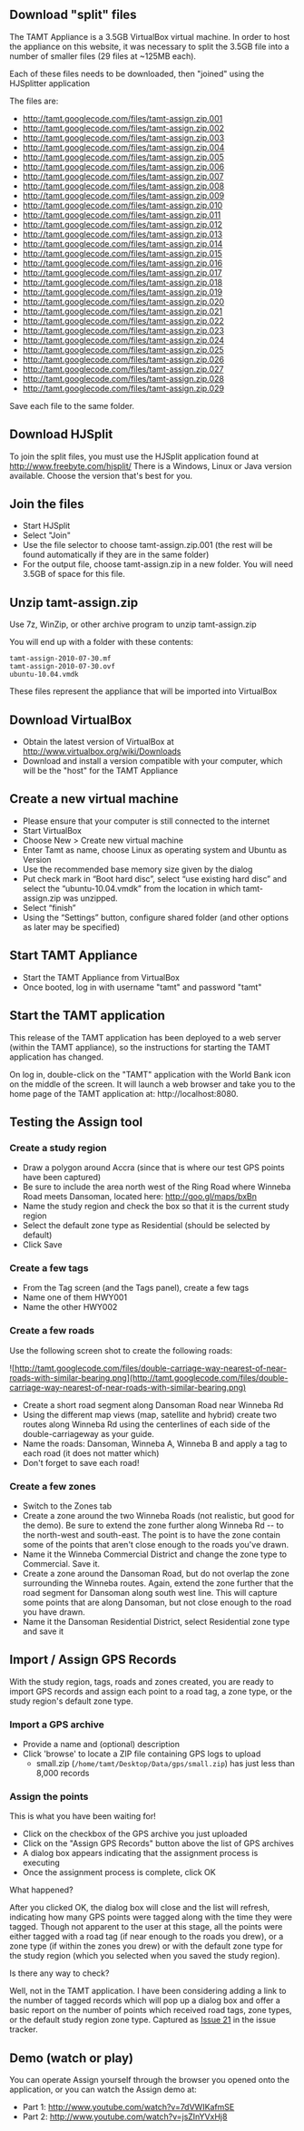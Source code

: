 ## Download "split" files ##

The TAMT Appliance is a 3.5GB VirtualBox virtual machine. In order to host the appliance on this website, it was necessary to split the 3.5GB file into a number of smaller files (29 files at ~125MB each).

Each of these files needs to be downloaded, then "joined" using the HJSplitter application

The files are:

  * http://tamt.googlecode.com/files/tamt-assign.zip.001
  * http://tamt.googlecode.com/files/tamt-assign.zip.002
  * http://tamt.googlecode.com/files/tamt-assign.zip.003
  * http://tamt.googlecode.com/files/tamt-assign.zip.004
  * http://tamt.googlecode.com/files/tamt-assign.zip.005
  * http://tamt.googlecode.com/files/tamt-assign.zip.006
  * http://tamt.googlecode.com/files/tamt-assign.zip.007
  * http://tamt.googlecode.com/files/tamt-assign.zip.008
  * http://tamt.googlecode.com/files/tamt-assign.zip.009
  * http://tamt.googlecode.com/files/tamt-assign.zip.010
  * http://tamt.googlecode.com/files/tamt-assign.zip.011
  * http://tamt.googlecode.com/files/tamt-assign.zip.012
  * http://tamt.googlecode.com/files/tamt-assign.zip.013
  * http://tamt.googlecode.com/files/tamt-assign.zip.014
  * http://tamt.googlecode.com/files/tamt-assign.zip.015
  * http://tamt.googlecode.com/files/tamt-assign.zip.016
  * http://tamt.googlecode.com/files/tamt-assign.zip.017
  * http://tamt.googlecode.com/files/tamt-assign.zip.018
  * http://tamt.googlecode.com/files/tamt-assign.zip.019
  * http://tamt.googlecode.com/files/tamt-assign.zip.020
  * http://tamt.googlecode.com/files/tamt-assign.zip.021
  * http://tamt.googlecode.com/files/tamt-assign.zip.022
  * http://tamt.googlecode.com/files/tamt-assign.zip.023
  * http://tamt.googlecode.com/files/tamt-assign.zip.024
  * http://tamt.googlecode.com/files/tamt-assign.zip.025
  * http://tamt.googlecode.com/files/tamt-assign.zip.026
  * http://tamt.googlecode.com/files/tamt-assign.zip.027
  * http://tamt.googlecode.com/files/tamt-assign.zip.028
  * http://tamt.googlecode.com/files/tamt-assign.zip.029

Save each file to the same folder.

## Download HJSplit ##

To join the split files, you must use the HJSplit application found at http://www.freebyte.com/hjsplit/
There is a Windows, Linux or Java version available. Choose the version that's best for you.

## Join the files ##

  * Start HJSplit
  * Select "Join"
  * Use the file selector to choose tamt-assign.zip.001 (the rest will be found automatically if they are in the same folder)
  * For the output file, choose tamt-assign.zip in a new folder. You will need 3.5GB of space for this file.

## Unzip tamt-assign.zip ##

Use 7z, WinZip, or other archive program to unzip tamt-assign.zip

You will end up with a folder with these contents:

```
tamt-assign-2010-07-30.mf
tamt-assign-2010-07-30.ovf
ubuntu-10.04.vmdk
```

These files represent the appliance that will be imported into VirtualBox

## Download VirtualBox ##

  * Obtain the latest version of VirtualBox at http://www.virtualbox.org/wiki/Downloads
  * Download and install a version compatible with your computer, which will be the "host" for the TAMT Appliance

## Create a new virtual machine ##

  * Please ensure that your computer is still connected to the internet
  * Start VirtualBox
  * Choose New > Create new virtual machine
  * Enter Tamt as name, choose Linux as operating system and Ubuntu as Version
  * Use the recommended base memory size given by the dialog
  * Put check mark in “Boot hard disc”, select “use existing hard disc” and select the “ubuntu-10.04.vmdk” from the location in which tamt-assign.zip was unzipped.
  * Select “finish”
  * Using the “Settings” button, configure shared folder (and other options as later may be specified)

## Start TAMT Appliance ##

  * Start the TAMT Appliance from VirtualBox
  * Once booted, log in with username "tamt" and password "tamt"

## Start the TAMT application ##

This release of the TAMT application has been deployed to a web server (within the TAMT appliance), so the instructions for starting the TAMT application has changed.

On log in, double-click on the "TAMT" application with the World Bank icon on the middle of the screen. It will launch a web browser and take you to the home page of the TAMT application at: http://localhost:8080.

## Testing the Assign tool ##

### Create a study region ###

  * Draw a polygon around Accra (since that is where our test GPS points have been captured)
  * Be sure to include the area north west of the Ring Road where Winneba Road meets Dansoman, located here: http://goo.gl/maps/bxBn
  * Name the study region and check the box so that it is the current study region
  * Select the default zone type as Residential (should be selected by default)
  * Click Save

### Create a few tags ###

  * From the Tag screen (and the Tags panel), create a few tags
  * Name one of them HWY001
  * Name the other HWY002

### Create a few roads ###

Use the following screen shot to create the following roads:

![http://tamt.googlecode.com/files/double-carriage-way-nearest-of-near-roads-with-similar-bearing.png](http://tamt.googlecode.com/files/double-carriage-way-nearest-of-near-roads-with-similar-bearing.png)

  * Create a short road segment along Dansoman Road near Winneba Rd
  * Using the different map views (map, satellite and hybrid) create two routes along Winneba Rd using the centerlines of each side of the double-carriageway as your guide.
  * Name the roads: Dansoman, Winneba A, Winneba B and apply a tag to each road (it does not matter which)
  * Don't forget to save each road!

### Create a few zones ###

  * Switch to the Zones tab
  * Create a zone around the two Winneba Roads (not realistic, but good for the demo). Be sure to extend the zone further along Winneba Rd -- to the north-west and south-east. The point is to have the zone contain some of the points that aren't close enough to the roads you've drawn.
  * Name it the Winneba Commercial District and change the zone type to Commercial. Save it.
  * Create a zone around the Dansoman Road, but do not overlap the zone surrounding the Winneba routes. Again, extend the zone further that the road segment for Dansoman along south west line. This will capture some points that are along Dansoman, but not close enough to the road you have drawn.
  * Name it the Dansoman Residential District, select Residential zone type and save it

## Import / Assign GPS Records ##

With the study region, tags, roads and zones created, you are ready to import GPS records and assign each point to a road tag, a zone type, or the study region's default zone type.

### Import a GPS archive ###

  * Provide a name and (optional) description
  * Click 'browse' to locate a ZIP file containing GPS logs to upload
    * small.zip (`/home/tamt/Desktop/Data/gps/small.zip`) has just less than 8,000 records

### Assign the points ###

This is what you have been waiting for!

  * Click on the checkbox of the GPS archive you just uploaded
  * Click on the "Assign GPS Records" button above the list of GPS archives
  * A dialog box appears indicating that the assignment process is executing
  * Once the assignment process is complete, click OK

What happened?

After you clicked OK, the dialog box will close and the list will refresh, indicating how many GPS points were tagged along with the time they were tagged. Though not apparent to the user at this stage, all the points were either tagged with a road tag (if near enough to the roads you drew), or a zone type (if within the zones you drew) or with the default zone type for the study region (which you selected when you saved the study region).

Is there any way to check?

Well, not in the TAMT application. I have been considering adding a link to the number of tagged records which will pop up a dialog box and offer a basic report on the number of points which received road tags, zone types, or the default study region zone type. Captured as [Issue 21](https://code.google.com/p/tamt/issues/detail?id=21) in the issue tracker.

## Demo (watch or play) ##

You can operate Assign yourself through the browser you opened onto the application, or you can watch the Assign demo at:

  * Part 1: http://www.youtube.com/watch?v=7dVWIKafmSE
  * Part 2: http://www.youtube.com/watch?v=jsZInYVxHj8